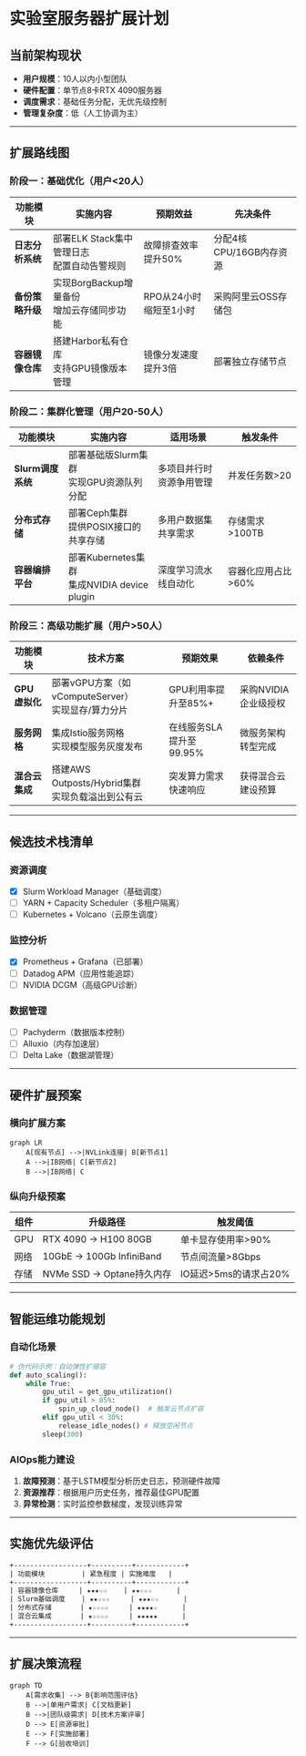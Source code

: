 # 实验室服务器扩展计划

## 当前架构现状
- **用户规模**：10人以内小型团队  
- **硬件配置**：单节点8卡RTX 4090服务器  
- **调度需求**：基础任务分配，无优先级控制  
- **管理复杂度**：低（人工协调为主）

---

## 扩展路线图

### 阶段一：基础优化（用户<20人）
| 功能模块          | 实施内容                                                                 | 预期效益                           | 先决条件                 |
|-------------------|--------------------------------------------------------------------------|-----------------------------------|--------------------------|
| **日志分析系统**  | 部署ELK Stack集中管理日志<br>配置自动告警规则                             | 故障排查效率提升50%                | 分配4核CPU/16GB内存资源  |
| **备份策略升级**  | 实现BorgBackup增量备份<br>增加云存储同步功能                              | RPO从24小时缩短至1小时             | 采购阿里云OSS存储包      |
| **容器镜像仓库**  | 搭建Harbor私有仓库<br>支持GPU镜像版本管理                                 | 镜像分发速度提升3倍                | 部署独立存储节点         |

### 阶段二：集群化管理（用户20-50人）
| 功能模块              | 实施内容                                                                 | 适用场景                           | 触发条件                 |
|-----------------------|--------------------------------------------------------------------------|-----------------------------------|--------------------------|
| **Slurm调度系统**     | 部署基础版Slurm集群<br>实现GPU资源队列分配                               | 多项目并行时资源争用管理           | 并发任务数>20            |
| **分布式存储**       | 部署Ceph集群<br>提供POSIX接口的共享存储                                  | 多用户数据集共享需求               | 存储需求>100TB           |
| **容器编排平台**      | 部署Kubernetes集群<br>集成NVIDIA device plugin                           | 深度学习流水线自动化               | 容器化应用占比>60%       |

### 阶段三：高级功能扩展（用户>50人）
| 功能模块              | 技术方案                                                                 | 预期效果                           | 依赖条件                 |
|-----------------------|--------------------------------------------------------------------------|-----------------------------------|--------------------------|
| **GPU虚拟化**         | 部署vGPU方案（如vComputeServer）<br>实现显存/算力分片                    | GPU利用率提升至85%+               | 采购NVIDIA企业级授权     |
| **服务网格**          | 集成Istio服务网格<br>实现模型服务灰度发布                                 | 在线服务SLA提升至99.95%            | 微服务架构转型完成       |
| **混合云集成**        | 搭建AWS Outposts/Hybrid集群<br>实现负载溢出到公有云                       | 突发算力需求快速响应               | 获得混合云建设预算       |

---

## 候选技术栈清单

### 资源调度
- [x] Slurm Workload Manager（基础调度）
- [ ] YARN + Capacity Scheduler（多租户隔离）
- [ ] Kubernetes + Volcano（云原生调度）

### 监控分析
- [x] Prometheus + Grafana（已部署）
- [ ] Datadog APM（应用性能追踪）
- [ ] NVIDIA DCGM（高级GPU诊断）

### 数据管理
- [ ] Pachyderm（数据版本控制）
- [ ] Alluxio（内存加速层）
- [ ] Delta Lake（数据湖管理）

---

## 硬件扩展预案

### 横向扩展方案
```mermaid
graph LR
    A[现有节点] -->|NVLink连接| B[新节点1]
    A -->|IB网络| C[新节点2]
    B -->|IB网络| C
```

### 纵向升级预案
| 组件          | 升级路径                          | 触发阈值              |
|---------------|-----------------------------------|-----------------------|
| GPU           | RTX 4090 → H100 80GB              | 单卡显存使用率>90%    |
| 网络          | 10GbE → 100Gb InfiniBand          | 节点间流量>8Gbps      |
| 存储          | NVMe SSD → Optane持久内存         | IO延迟>5ms的请求占20% |

---

## 智能运维功能规划

### 自动化场景
```python
# 伪代码示例：自动弹性扩缩容
def auto_scaling():
    while True:
        gpu_util = get_gpu_utilization()
        if gpu_util > 85%:
            spin_up_cloud_node()  # 触发云节点扩容
        elif gpu_util < 30%:
            release_idle_nodes() # 释放空闲节点
        sleep(300)
```

### AIOps能力建设
1. **故障预测**：基于LSTM模型分析历史日志，预测硬件故障
2. **资源推荐**：根据用户历史任务，推荐最佳GPU配置
3. **异常检测**：实时监控参数梯度，发现训练异常

---

## 实施优先级评估
```stata
+------------------+----------+------------+
| 功能模块         | 紧急程度 | 实施难度   |
+------------------+----------+------------+
| 容器镜像仓库     | ★★★☆☆    | ★★☆☆☆      |
| Slurm基础调度    | ★★☆☆☆     | ★★★☆☆      |
| 分布式存储       | ★☆☆☆☆     | ★★★★☆      |
| 混合云集成       | ★☆☆☆☆     | ★★★★★      |
+------------------+----------+------------+
```

---

## 扩展决策流程
```mermaid
graph TD
    A[需求收集] --> B{影响范围评估}
    B -->|单用户需求| C[文档更新]
    B -->|团队级需求| D[技术方案评审]
    D --> E[资源审批]
    E --> F[实施部署]
    F --> G[验收培训]
```
